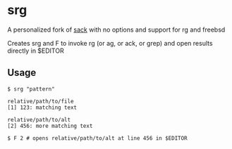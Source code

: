 srg
======

A personalized fork of [sack](https://github.com/sampson-chen/sack) with no options and support for rg and freebsd

Creates srg and F to invoke rg (or ag, or ack, or grep) and open results directly in $EDITOR

Usage
-----

```shell
$ srg "pattern"

relative/path/to/file
[1] 123: matching text

relative/path/to/alt
[2] 456: more matching text

$ F 2 # opens relative/path/to/alt at line 456 in $EDITOR
```

